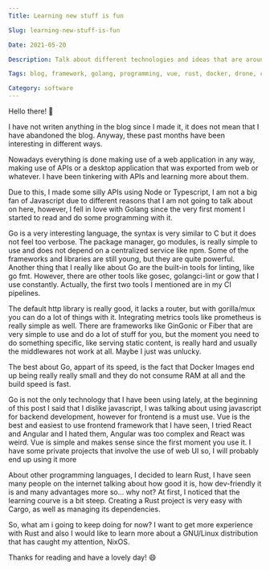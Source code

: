 ```yaml
---
Title: Learning new stuff is fun

Slug: learning-new-stuff-is-fun

Date: 2021-05-20

Description: Talk about different technologies and ideas that are around my mind

Tags: blog, framework, golang, programming, vue, rust, docker, drone, cicd, gardening

Category: software
---
```


Hello there! 👋

I have not writen anything in the blog since I made it, it does not mean that I have abandoned the
blog. Anyway, these past months have been interesting in different ways.

Nowadays everything is done making use of a web application in any way, making use of APIs or a
desktop application that was exported from web or whatever. I have been tinkering with APIs and
learning more about them.


Due to this, I made some silly APIs using Node or Typescript, I am not a big fan of Javascript due
to different reasons that I am not going to talk about on here, however, I fell in love with Golang
since the very first moment I started to read and do some programming with it. 


Go is a very interesting language, the syntax is very similar to C but it does not feel too verbose.
The package manager, go modules, is really simple to use and does not depend on a centralized
service like npm.
Some of the frameworks and libraries are still young, but they are quite powerful. Another thing
that I really like about Go are the built-in tools for linting, like go fmt. However, there are
other tools like gosec, golangci-lint or gow that I use constantly. Actually, the first two tools I
mentioned are in my CI pipelines.


The default http library is really good, it lacks a router, but with gorilla/mux you can do a lot of
things with it. Integrating metrics tools like prometheus is really simple as well. There are
frameworks like GinGonic or Fiber that are very simple to use and do a lot of stuff for you, but the
moment you need to do something specific, like serving static content, is really hard and usually
the middlewares not work at all. Maybe I just was unlucky.


The best about Go, appart of its speed, is the fact that Docker Images end up being really really small 
and they do not consume RAM at all and the build speed is fast.


Go is not the only technology that I have been using lately, at the beginning of this post I said
that I dislike javascript, I was talking about using javascript for backend development, however for
frontend is a must use. Vue is the best and easiest to use frontend framework that I have seen, I
tried React and Angular and I hated them, Angular was too complex and React was weird. Vue is simple
and makes sense since the first moment you use it. I have some private projects that involve the use
of web UI so, I will probably end up using it more


About other programming languages, I decided to learn Rust, I have seen many people on the internet
talking about how good it is, how dev-friendly it is and many advantages more so... why not? At
first, I noticed that the learning courve is a bit steep. Creating a Rust project is very easy with
Cargo, as well as managing its dependencies.


So, what am i going to keep doing for now? I want to get more experience with Rust and also I would
like to learn more about a GNU/Linux distribution that has caught my attention, NixOS. 


Thanks for reading and have a lovely day! :smile:
